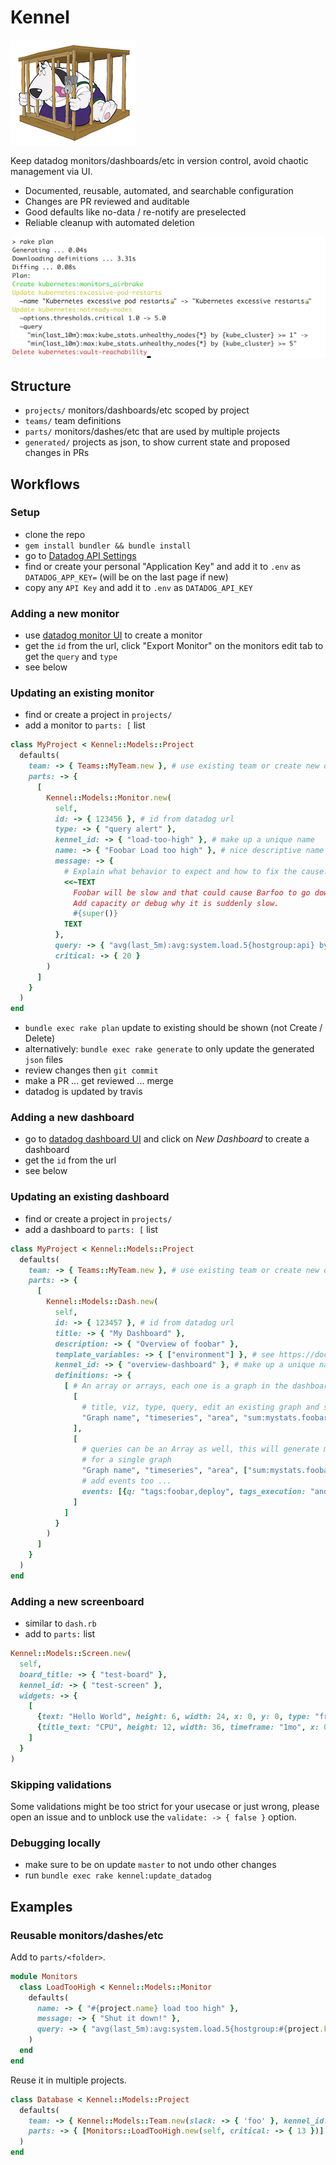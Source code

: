 # Kennel

![](github/cage.jpg?raw=true)

Keep datadog monitors/dashboards/etc in version control, avoid chaotic management via UI.

 - Documented, reusable, automated, and searchable configuration
 - Changes are PR reviewed and auditable
 - Good defaults like no-data / re-notify are preselected
 - Reliable cleanup with automated deletion

![](github/screen.png?raw=true)

## Structure

 - `projects/` monitors/dashboards/etc scoped by project
 - `teams/` team definitions
 - `parts/` monitors/dashes/etc that are used by multiple projects
 - `generated/` projects as json, to show current state and proposed changes in PRs

## Workflows

### Setup
 - clone the repo
 - `gem install bundler && bundle install`
 - go to [Datadog API Settings](https://app.datadoghq.com/account/settings#api)
 - find or create your personal "Application Key" and add it to `.env` as `DATADOG_APP_KEY=` (will be on the last page if new)
 - copy any `API Key` and add it to `.env` as `DATADOG_API_KEY`

### Adding a new monitor
 - use [datadog monitor UI](https://app.datadoghq.com/monitors#create/metric) to create a monitor
 - get the `id` from the url, click "Export Monitor" on the monitors edit tab to get the `query` and `type`
 - see below

### Updating an existing monitor
 - find or create a project in `projects/`
 - add a monitor to `parts: [` list
  ```Ruby
  class MyProject < Kennel::Models::Project
    defaults(
      team: -> { Teams::MyTeam.new }, # use existing team or create new one in teams/
      parts: -> {
        [
          Kennel::Models::Monitor.new(
            self,
            id: -> { 123456 }, # id from datadog url
            type: -> { "query alert" },
            kennel_id: -> { "load-too-high" }, # make up a unique name
            name: -> { "Foobar Load too high" }, # nice descriptive name that will show up in alerts and emails
            message: -> {
              # Explain what behavior to expect and how to fix the cause. Use #{super()} to add team notifications.
              <<~TEXT
                Foobar will be slow and that could cause Barfoo to go down.
                Add capacity or debug why it is suddenly slow.
                #{super()}
              TEXT
            },
            query: -> { "avg(last_5m):avg:system.load.5{hostgroup:api} by {pod} > #{critical}" }, # replace actual value with #{critical} to keep them in sync
            critical: -> { 20 }
          )
        ]
      }
    )
  end
  ```
 - `bundle exec rake plan` update to existing should be shown (not Create / Delete)
 - alternatively: `bundle exec rake generate` to only update the generated `json` files
 - review changes then `git commit`
 - make a PR ... get reviewed ... merge
 - datadog is updated by travis

### Adding a new dashboard
 - go to [datadog dashboard UI](https://app.datadoghq.com/dash/list) and click on _New Dashboard_ to create a dashboard
 - get the `id` from the url
 - see below

### Updating an existing dashboard
 - find or create a project in `projects/`
 - add a dashboard to `parts: [` list
  ```Ruby
  class MyProject < Kennel::Models::Project
    defaults(
      team: -> { Teams::MyTeam.new }, # use existing team or create new one in teams/
      parts: -> {
        [
          Kennel::Models::Dash.new(
            self,
            id: -> { 123457 }, # id from datadog url
            title: -> { "My Dashboard" },
            description: -> { "Overview of foobar" },
            template_variables: -> { ["environment"] }, # see https://docs.datadoghq.com/api/?lang=ruby#timeboards
            kennel_id: -> { "overview-dashboard" }, # make up a unique name
            definitions: -> {
              [ # An array or arrays, each one is a graph in the dashboard, alternatively a hash for finer control
                [
                  # title, viz, type, query, edit an existing graph and see the json definition
                  "Graph name", "timeseries", "area", "sum:mystats.foobar{$environment}"
                ],
                [
                  # queries can be an Array as well, this will generate multiple requests
                  # for a single graph
                  "Graph name", "timeseries", "area", ["sum:mystats.foobar{$environment}", "sum:mystats.success{$environment}"],
                  # add events too ...
                  events: [{q: "tags:foobar,deploy", tags_execution: "and"}]
                ]
              ]
            }
          )
        ]
      }
    )
  end
 ```

### Adding a new screenboard
 - similar to `dash.rb`
 - add to `parts:` list
  ```Ruby
  Kennel::Models::Screen.new(
    self,
    board_title: -> { "test-board" },
    kennel_id: -> { "test-screen" },
    widgets: -> {
      [
        {text: "Hello World", height: 6, width: 24, x: 0, y: 0, type: "free_text"},
        {title_text: "CPU", height: 12, width: 36, timeframe: "1mo", x: 0, y: 6, type: "timeseries", tile_def: {viz: "timeseries", requests: [{q: "avg:system.cpu.user{*}", type: "line"}]}}
      ]
    }
  )
 ```

### Skipping validations

Some validations might be too strict for your usecase or just wrong, please open an issue and
to unblock use the `validate: -> { false }` option.

### Debugging locally

 - make sure to be on update `master` to not undo other changes
 - run `bundle exec rake kennel:update_datadog`

## Examples

### Reusable monitors/dashes/etc

Add to `parts/<folder>`.

```Ruby
module Monitors
  class LoadTooHigh < Kennel::Models::Monitor
    defaults(
      name: -> { "#{project.name} load too high" },
      message: -> { "Shut it down!" },
      query: -> { "avg(last_5m):avg:system.load.5{hostgroup:#{project.kennel_id}} by {pod} > #{critical}" }
    )
  end
end
```

Reuse it in multiple projects.

```Ruby
class Database < Kennel::Models::Project
  defaults(
    team: -> { Kennel::Models::Team.new(slack: -> { 'foo' }, kennel_id: -> { 'foo' }) },
    parts: -> { [Monitors::LoadTooHigh.new(self, critical: -> { 13 })] }
  )
end
```
